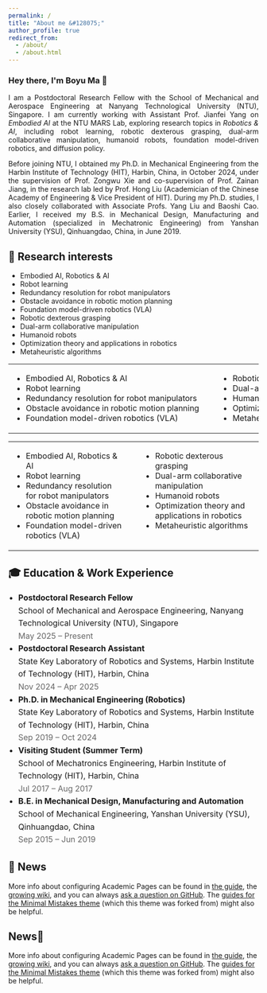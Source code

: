 ```yaml
---
permalink: /
title: "About me &#128075;"
author_profile: true
redirect_from: 
  - /about/
  - /about.html
---
```



<h3>Hey there, I'm Boyu Ma 🌟</h3>
<p align = "justify"> 
  I am a Postdoctoral Research Fellow with the School of Mechanical and Aerospace Engineering at Nanyang Technological University (NTU), Singapore. I am currently working with Assistant Prof. <a href="https://marsyang.site/" target="_blank" rel="noopener noreferrer" style="text-decoration: none;">Jianfei Yang</a> on <em>Embodied AI</em> at the <a href="https://marslab.tech/" target="_blank" rel="noopener noreferrer" style="text-decoration: none;">NTU MARS Lab</a>, exploring research topics in <em>Robotics & AI</em>, including robot learning, robotic dexterous grasping, dual-arm collaborative manipulation, humanoid robots, foundation model-driven robotics, and diffusion policy.
</p> 
<p align = "justify"> 
Before joining NTU, I obtained my Ph.D. in Mechanical Engineering from the Harbin Institute of Technology (HIT), Harbin, China, in October 2024, under the supervision of Prof. <a href="https://homepage.hit.edu.cn/xiezongwu?lang=zh" target="_blank" rel="noopener noreferrer" style="text-decoration: none;">Zongwu Xie</a> and co-supervision of Prof. <a href="https://homepage.hit.edu.cn/jiangzainan?lang=zh" target="_blank" rel="noopener noreferrer" style="text-decoration: none;">Zainan Jiang</a>, in the research lab led by Prof. <a href="https://homepage.hit.edu.cn/liuhong?lang=zh" target="_blank" rel="noopener noreferrer" style="text-decoration: none;">Hong Liu</a> (Academician of the Chinese Academy of Engineering & Vice President of HIT). During my Ph.D. studies, I also closely collaborated with Associate Profs. <a href="https://homepage.hit.edu.cn/liuyanghit?lang=zh" target="_blank" rel="noopener noreferrer" style="text-decoration: none;">Yang Liu</a> and <a href="https://homepage.hit.edu.cn/caobaoshi?lang=zh" target="_blank" rel="noopener noreferrer" style="text-decoration: none;">Baoshi Cao</a>. Earlier, I received my B.S. in Mechanical Design, Manufacturing and Automation (specialized in Mechatronic Engineering) from Yanshan University (YSU), Qinhuangdao, China, in June 2019.
</p>


🤖 Research interests
------
<ul>
<li>Embodied AI, Robotics & AI</li>
<li>Robot learning</li>
<li>Redundancy resolution for robot manipulators</li>
<li>Obstacle avoidance in robotic motion planning</li>
<li>Foundation model-driven robotics (VLA)</li>
<li>Robotic dexterous grasping</li>
<li>Dual-arm collaborative manipulation</li>
<li>Humanoid robots</li>
<li>Optimization theory and applications in robotics</li>
<li>Metaheuristic algorithms</li>
</ul>

<table style="width: 100%; border-collapse: collapse; border: none;">
  <tr>
    <td style="vertical-align: top; padding-right: 20px; border: none;">
      <ul>
        <li>Embodied&nbsp;AI,&nbsp;Robotics&nbsp;&amp;&nbsp;AI</li>
        <li>Robot&nbsp;learning</li>
        <li>Redundancy&nbsp;resolution&nbsp;for&nbsp;robot&nbsp;manipulators</li>
        <li>Obstacle&nbsp;avoidance&nbsp;in&nbsp;robotic&nbsp;motion&nbsp;planning</li>
        <li>Foundation&nbsp;model-driven&nbsp;robotics&nbsp;(VLA)</li>
      </ul>
    </td>
    <td style="vertical-align: top; padding-left: 20px; border: none;">
      <ul>
        <li>Robotic&nbsp/dexterous&nbsp/grasping</li>
        <li>Dual-arm&nbsp;collaborative&nbsp;manipulation</li>
        <li>Humanoid&nbsp;robots</li>
        <li>Optimization&nbsp;theory&nbsp;and&nbsp;applications&nbsp;in&nbsp;robotics</li>
        <li>Metaheuristic&nbsp;algorithms</li>
      </ul>
    </td>
  </tr>
</table>

<table style="width: 100%; border-collapse: collapse; border: none;">
  <tr>
    <td style="vertical-align: top; padding-right: 20px; border: none;">
      <ul>
        <li>Embodied AI, Robotics & AI</li>
        <li>Robot learning</li>
        <li>Redundancy resolution for robot manipulators</li>
        <li>Obstacle avoidance in robotic motion planning</li>
        <li>Foundation model-driven robotics (VLA)</li>
      </ul>
    </td>
    <td style="vertical-align: top; padding-left: 20px; border: none;">
      <ul>
        <li>Robotic dexterous grasping</li>
        <li>Dual-arm collaborative manipulation</li>
        <li>Humanoid robots</li>
        <li>Optimization theory and applications in robotics</li>
        <li>Metaheuristic algorithms</li>
      </ul>
    </td>
  </tr>
</table>



🎓 Education & Work Experience
------
<ul style="list-style: disc; padding-left: 20px; font-size: 16px; line-height: 1.6;">
  <li>
    <strong>Postdoctoral Research Fellow</strong><br>
    School of Mechanical and Aerospace Engineering, Nanyang Technological University (NTU), Singapore<br>
    <span style="color: #666;">May 2025 – Present</span>
  </li>
  <li>
    <strong>Postdoctoral Research Assistant</strong><br>
    State Key Laboratory of Robotics and Systems, Harbin Institute of Technology (HIT), Harbin, China<br>
    <span style="color: #666;">Nov 2024 – Apr 2025</span>
  </li>
  <li>
    <strong>Ph.D. in Mechanical Engineering (Robotics)</strong><br>
    State Key Laboratory of Robotics and Systems, Harbin Institute of Technology (HIT), Harbin, China<br>
    <span style="color: #666;">Sep 2019 – Oct 2024</span>
  </li>
  <li>
    <strong>Visiting Student (Summer Term)</strong><br>
    School of Mechatronics Engineering, Harbin Institute of Technology (HIT), Harbin, China<br>
    <span style="color: #666;">Jul 2017 – Aug 2017</span>
  </li>
  <li>
    <strong>B.E. in Mechanical Design, Manufacturing and Automation</strong><br>
    School of Mechanical Engineering, Yanshan University (YSU), Qinhuangdao, China<br>
    <span style="color: #666;">Sep 2015 – Jun 2019</span>
  </li>
</ul>

📣 News
------
<p>More info about configuring Academic Pages can be found in <a href="https://academicpages.github.io/markdown/">the guide</a>, the <a href="https://github.com/academicpages/academicpages.github.io/wiki">growing wiki</a>, and you can always <a href="https://github.com/academicpages/academicpages.github.io/discussions">ask a question on GitHub</a>. The <a href="https://mmistakes.github.io/minimal-mistakes/docs/configuration/">guides for the Minimal Mistakes theme</a> (which this theme was forked from) might also be helpful.</p>




News📣
------
More info about configuring Academic Pages can be found in [the guide](https://academicpages.github.io/markdown/), the [growing wiki](https://github.com/academicpages/academicpages.github.io/wiki), and you can always [ask a question on GitHub](https://github.com/academicpages/academicpages.github.io/discussions). The [guides for the Minimal Mistakes theme](https://mmistakes.github.io/minimal-mistakes/docs/configuration/) (which this theme was forked from) might also be helpful.
